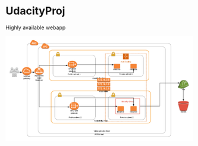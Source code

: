 # UdacityProj
Highly available webapp

![alt text](https://github.com/vjomants32/UdacityProj/blob/master/aws_udacity.png?raw=true)
